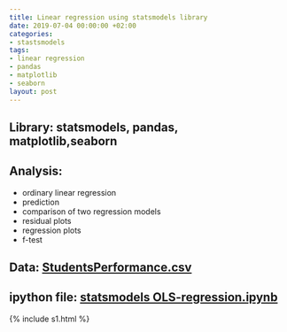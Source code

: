 ```yaml
---
title: Linear regression using statsmodels library
date: 2019-07-04 00:00:00 +02:00
categories:
- stastsmodels
tags:
- linear regression
- pandas
- matplotlib
- seaborn
layout: post
---
```


## Library: statsmodels, pandas, matplotlib,seaborn
## Analysis: 
* ordinary linear regression 
* prediction
* comparison of two regression models
* residual plots
* regression plots
* f-test

## Data: [StudentsPerformance.csv](/uploads/StudentsPerformance.csv)
## ipython file: [statsmodels OLS-regression.ipynb](/uploads/statsmodels%20OLS-regression.ipynb)


{% include s1.html %}